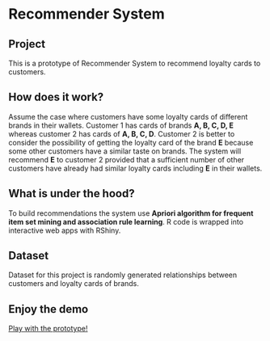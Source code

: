 # Recommender System
## Project
This is a prototype of Recommender System to recommend loyalty cards to customers.
## How does it work?
Assume the case where customers have some loyalty cards of different brands in their wallets.
Customer 1 has cards of brands **A, B, C, D, E** whereas customer 2 has cards of **A, B, C, D**. Customer 2 is better to consider the possibility of getting the loyalty card of the brand **E** because some other customers have a similar taste on brands. The system will recommend **E** to customer 2 provided that a sufficient number of other customers have already had similar loyalty cards including **E** in their wallets.
## What is under the hood?
To build recommendations the system use **Apriori algorithm for frequent item set mining and association rule learning**.
R code is wrapped into interactive web apps with RShiny.
## Dataset
Dataset for this project is randomly generated relationships between customers and loyalty cards of brands.
## Enjoy the demo
<a href="https://ksenia-l.shinyapps.io/shinydev/">Play with the prototype!</a>

